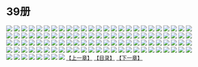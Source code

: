 # 39册
![](https://mao.mhtupian.com/uploads/img/7563/111268/1.jpg)
![](https://mao.mhtupian.com/uploads/img/7563/111268/2.jpg)
![](https://mao.mhtupian.com/uploads/img/7563/111268/3.jpg)
![](https://mao.mhtupian.com/uploads/img/7563/111268/4.jpg)
![](https://mao.mhtupian.com/uploads/img/7563/111268/5.jpg)
![](https://mao.mhtupian.com/uploads/img/7563/111268/6.jpg)
![](https://mao.mhtupian.com/uploads/img/7563/111268/7.jpg)
![](https://mao.mhtupian.com/uploads/img/7563/111268/8.jpg)
![](https://mao.mhtupian.com/uploads/img/7563/111268/9.jpg)
![](https://mao.mhtupian.com/uploads/img/7563/111268/10.jpg)
![](https://mao.mhtupian.com/uploads/img/7563/111268/11.jpg)
![](https://mao.mhtupian.com/uploads/img/7563/111268/12.jpg)
![](https://mao.mhtupian.com/uploads/img/7563/111268/13.jpg)
![](https://mao.mhtupian.com/uploads/img/7563/111268/14.jpg)
![](https://mao.mhtupian.com/uploads/img/7563/111268/15.jpg)
![](https://mao.mhtupian.com/uploads/img/7563/111268/16.jpg)
![](https://mao.mhtupian.com/uploads/img/7563/111268/17.jpg)
![](https://mao.mhtupian.com/uploads/img/7563/111268/18.jpg)
![](https://mao.mhtupian.com/uploads/img/7563/111268/19.jpg)
![](https://mao.mhtupian.com/uploads/img/7563/111268/20.jpg)
![](https://mao.mhtupian.com/uploads/img/7563/111268/21.jpg)
![](https://mao.mhtupian.com/uploads/img/7563/111268/22.jpg)
![](https://mao.mhtupian.com/uploads/img/7563/111268/23.jpg)
![](https://mao.mhtupian.com/uploads/img/7563/111268/24.jpg)
![](https://mao.mhtupian.com/uploads/img/7563/111268/25.jpg)
![](https://mao.mhtupian.com/uploads/img/7563/111268/26.jpg)
![](https://mao.mhtupian.com/uploads/img/7563/111268/27.jpg)
![](https://mao.mhtupian.com/uploads/img/7563/111268/28.jpg)
![](https://mao.mhtupian.com/uploads/img/7563/111268/29.jpg)
![](https://mao.mhtupian.com/uploads/img/7563/111268/30.jpg)
![](https://mao.mhtupian.com/uploads/img/7563/111268/31.jpg)
![](https://mao.mhtupian.com/uploads/img/7563/111268/32.jpg)
![](https://mao.mhtupian.com/uploads/img/7563/111268/33.jpg)
![](https://mao.mhtupian.com/uploads/img/7563/111268/34.jpg)
![](https://mao.mhtupian.com/uploads/img/7563/111268/35.jpg)
![](https://mao.mhtupian.com/uploads/img/7563/111268/36.jpg)
![](https://mao.mhtupian.com/uploads/img/7563/111268/37.jpg)
![](https://mao.mhtupian.com/uploads/img/7563/111268/38.jpg)
![](https://mao.mhtupian.com/uploads/img/7563/111268/39.jpg)
![](https://mao.mhtupian.com/uploads/img/7563/111268/40.jpg)
![](https://mao.mhtupian.com/uploads/img/7563/111268/41.jpg)
![](https://mao.mhtupian.com/uploads/img/7563/111268/42.jpg)
![](https://mao.mhtupian.com/uploads/img/7563/111268/43.jpg)
![](https://mao.mhtupian.com/uploads/img/7563/111268/44.jpg)
![](https://mao.mhtupian.com/uploads/img/7563/111268/45.jpg)
![](https://mao.mhtupian.com/uploads/img/7563/111268/46.jpg)
![](https://mao.mhtupian.com/uploads/img/7563/111268/47.jpg)
![](https://mao.mhtupian.com/uploads/img/7563/111268/48.jpg)
![](https://mao.mhtupian.com/uploads/img/7563/111268/49.jpg)
![](https://mao.mhtupian.com/uploads/img/7563/111268/50.jpg)
![](https://mao.mhtupian.com/uploads/img/7563/111268/51.jpg)
![](https://mao.mhtupian.com/uploads/img/7563/111268/52.jpg)
![](https://mao.mhtupian.com/uploads/img/7563/111268/53.jpg)
![](https://mao.mhtupian.com/uploads/img/7563/111268/54.jpg)
![](https://mao.mhtupian.com/uploads/img/7563/111268/55.jpg)
![](https://mao.mhtupian.com/uploads/img/7563/111268/56.jpg)
![](https://mao.mhtupian.com/uploads/img/7563/111268/57.jpg)
![](https://mao.mhtupian.com/uploads/img/7563/111268/58.jpg)
![](https://mao.mhtupian.com/uploads/img/7563/111268/59.jpg)
![](https://mao.mhtupian.com/uploads/img/7563/111268/60.jpg)
![](https://mao.mhtupian.com/uploads/img/7563/111268/61.jpg)
![](https://mao.mhtupian.com/uploads/img/7563/111268/62.jpg)
![](https://mao.mhtupian.com/uploads/img/7563/111268/63.jpg)
![](https://mao.mhtupian.com/uploads/img/7563/111268/64.jpg)
![](https://mao.mhtupian.com/uploads/img/7563/111268/65.jpg)
![](https://mao.mhtupian.com/uploads/img/7563/111268/66.jpg)
![](https://mao.mhtupian.com/uploads/img/7563/111268/67.jpg)
![](https://mao.mhtupian.com/uploads/img/7563/111268/68.jpg)
![](https://mao.mhtupian.com/uploads/img/7563/111268/69.jpg)
![](https://mao.mhtupian.com/uploads/img/7563/111268/70.jpg)
![](https://mao.mhtupian.com/uploads/img/7563/111268/71.jpg)
![](https://mao.mhtupian.com/uploads/img/7563/111268/72.jpg)
![](https://mao.mhtupian.com/uploads/img/7563/111268/73.jpg)
![](https://mao.mhtupian.com/uploads/img/7563/111268/74.jpg)
![](https://mao.mhtupian.com/uploads/img/7563/111268/75.jpg)
![](https://mao.mhtupian.com/uploads/img/7563/111268/76.jpg)
![](https://mao.mhtupian.com/uploads/img/7563/111268/77.jpg)
![](https://mao.mhtupian.com/uploads/img/7563/111268/78.jpg)
![](https://mao.mhtupian.com/uploads/img/7563/111268/79.jpg)
![](https://mao.mhtupian.com/uploads/img/7563/111268/80.jpg)
![](https://mao.mhtupian.com/uploads/img/7563/111268/81.jpg)
![](https://mao.mhtupian.com/uploads/img/7563/111268/82.jpg)
![](https://mao.mhtupian.com/uploads/img/7563/111268/83.jpg)
![](https://mao.mhtupian.com/uploads/img/7563/111268/84.jpg)
![](https://mao.mhtupian.com/uploads/img/7563/111268/85.jpg)
![](https://mao.mhtupian.com/uploads/img/7563/111268/86.jpg)
![](https://mao.mhtupian.com/uploads/img/7563/111268/87.jpg)
![](https://mao.mhtupian.com/uploads/img/7563/111268/88.jpg)
![](https://mao.mhtupian.com/uploads/img/7563/111268/89.jpg)
![](https://mao.mhtupian.com/uploads/img/7563/111268/90.jpg)
![](https://mao.mhtupian.com/uploads/img/7563/111268/91.jpg)
![](https://mao.mhtupian.com/uploads/img/7563/111268/92.jpg)
![](https://mao.mhtupian.com/uploads/img/7563/111268/93.jpg)
![](https://mao.mhtupian.com/uploads/img/7563/111268/94.jpg)
![](https://mao.mhtupian.com/uploads/img/7563/111268/95.jpg)
![](https://mao.mhtupian.com/uploads/img/7563/111268/96.jpg)
![](https://mao.mhtupian.com/uploads/img/7563/111268/97.jpg)
![](https://mao.mhtupian.com/uploads/img/7563/111268/98.jpg)
![](https://mao.mhtupian.com/uploads/img/7563/111268/99.jpg)
![](https://mao.mhtupian.com/uploads/img/7563/111268/100.jpg)
![](https://mao.mhtupian.com/uploads/img/7563/111268/101.jpg)
![](https://mao.mhtupian.com/uploads/img/7563/111268/102.jpg)
![](https://mao.mhtupian.com/uploads/img/7563/111268/103.jpg)
![](https://mao.mhtupian.com/uploads/img/7563/111268/104.jpg)
![](https://mao.mhtupian.com/uploads/img/7563/111268/105.jpg)
![](https://mao.mhtupian.com/uploads/img/7563/111268/106.jpg)
![](https://mao.mhtupian.com/uploads/img/7563/111268/107.jpg)
![](https://mao.mhtupian.com/uploads/img/7563/111268/108.jpg)
[【上一章】](./142.md)
[【目录】](./READMD.md)
[【下一章】](./144.md)
